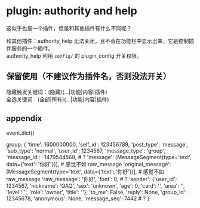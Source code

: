 # plugin: authority and help

这似乎也是一个插件，但是和其他插件有什么不同呢？

和其他插件：authority_help 无法关闭，且不会在功能栏中显示出来，它是控制插件服务的一个插件。  
authority_help 利用 `config/` 的 plugin_config 开关权限。

## 保留使用（不建议作为插件名，否则没法开关）

隐藏触发关键词：(隐藏)(...|功能|内容|插件)  
全选关键词：(全部|所有)(...|功能|内容|插件)

## appendix

event.dict()

group: {
    'time': 1600000000,
    'self_id': 123456789,
    'post_type': 'message',
    'sub_type': 'normal',
    'user_id': 1234567,
    'message_type': 'group',
    'message_id': -1479544568,  # ?
    'message': [MessageSegment(type='text', data={'text': '你好'})],  # 感觉不如 raw_message
    'original_message': [MessageSegment(type='text', data={'text': '你好'})],  # 感觉不如 raw_message
    'raw_message': '你好',
    'font': 0,  # ?
    'sender': {'user_id': 1234567, 'nickname': 'QAQ', 'sex': 'unknown', 'age': 0, 'card': '', 'area': '', 'level': '', 'role': 'owner', 'title': ''}, 'to_me': False,
    'reply': None,
    'group_id': 12345678,
    'anonymous': None,
    'message_seq': 7442  # ?
}